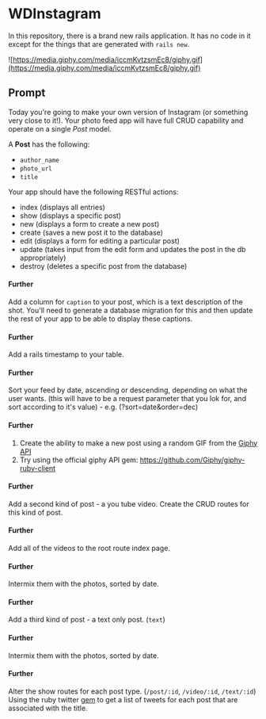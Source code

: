 # WDInstagram

In this repository, there is a brand new rails application. It has no code in it except for the things that are generated with `rails new`.

![https://media.giphy.com/media/iccmKvtzsmEc8/giphy.gif](https://media.giphy.com/media/iccmKvtzsmEc8/giphy.gif)

## Prompt
Today you're going to make your own version of Instagram (or something very close to it!). Your photo feed app will have full CRUD capability and operate on a single *Post* model.

A **Post** has the following:

* `author_name`
* `photo_url`
* `title`


Your app should have the following RESTful actions:

* index (displays all entries)
* show (displays a specific post)
* new (displays a form to create a new post)
* create (saves a new post it to the database)
* edit (displays a form for editing a particular post)
* update (takes input from the edit form and updates the post in the db appropriately)
* destroy (deletes a specific post from the database)


#### Further

Add a column for `caption` to your post, which is a text description of the shot. You'll need to generate a database migration for this and then update the rest of your app to be able to display these captions.

#### Further
Add a rails timestamp to your table.

#### Further
Sort your feed by date, ascending or descending, depending on what the user wants. (this will have to be a request parameter that you lok for, and sort according to it's value) - e.g. (?sort=date&order=dec)

#### Further
1. Create the ability to make a new post using a random GIF from the [Giphy API](https://api.giphy.com/)
2. Try using the official giphy API gem: https://github.com/Giphy/giphy-ruby-client

#### Further
Add a second kind of post - a you tube video. Create the CRUD routes for this kind of post.

#### Further
Add all of the videos to the root route index page. 

#### Further
Intermix them with the photos, sorted by date.

#### Further
Add a third kind of post - a text only post. (`text`)

#### Further
Intermix them with the photos, sorted by date.

#### Further
Alter the show routes for each post type. (`/post/:id`, `/video/:id`, `/text/:id`)
Using the ruby twitter [gem](https://github.com/sferik/twitter) to get a list of tweets for each post that are associated with the title.
